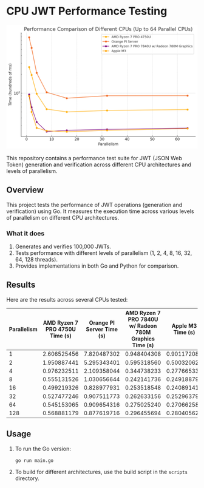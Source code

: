 # CPU JWT Performance Testing

![Performance Graph](graphs/june_25_2024.png)

This repository contains a performance test suite for JWT (JSON Web Token) generation and verification across different CPU architectures and levels of parallelism.

## Overview

This project tests the performance of JWT operations (generation and verification) using Go. It measures the execution time across various levels of parallelism on different CPU architectures.

### What it does

1. Generates and verifies 100,000 JWTs.
2. Tests performance with different levels of parallelism (1, 2, 4, 8, 16, 32, 64, 128 threads).
3. Provides implementations in both Go and Python for comparison.

## Results

Here are the results across several CPUs tested:

| Parallelism | AMD Ryzen 7 PRO 4750U Time (s) | Orange PI Server Time (s) | AMD Ryzen 7 PRO 7840U w/ Radeon 780M Graphics Time (s) | Apple M3 Time (s) |
|-------------|--------------------------------|---------------------------|--------------------------------------------------------|-------------------|
| 1           | 2.606525456                    | 7.820487302               | 0.948404308                                            | 0.901172084       |
| 2           | 1.950887441                    | 5.295343401               | 0.595318560                                            | 0.500320625       |
| 4           | 0.976232511                    | 2.109358044               | 0.344738233                                            | 0.277665333       |
| 8           | 0.555131526                    | 1.030656644               | 0.242141736                                            | 0.249188792       |
| 16          | 0.499219326                    | 0.828977931               | 0.253518548                                            | 0.240891417       |
| 32          | 0.527477246                    | 0.907511773               | 0.262633156                                            | 0.252963792       |
| 64          | 0.545153065                    | 0.909654316               | 0.275025240                                            | 0.270662583       |
| 128         | 0.568881179                    | 0.877619716               | 0.296455694                                            | 0.280405625       |


## Usage

1. To run the Go version:
   ```
   go run main.go
   ```

2. To build for different architectures, use the build script in the `scripts` directory.


